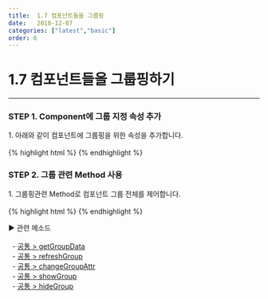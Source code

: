 ```yaml
---
title:  1.7 컴포넌트들을 그룹핑
date:   2018-12-07
categories: ["latest","basic"]
order: 6
---
```


1.7 컴포넌트들을 그룹핑하기
===

---

### STEP 1. Component에 그룹 지정 속성 추가
<div>1. 아래와 같이 컴포넌트에 그룹핑을 위한 속성을 추가합니다.</div>
<br>
{% highlight html %}
<sbux-input id="sbIdx1" name="sbName1" uitype="text" group-id="sbGroup"></sbux-input>
<sbux-datepicker id="sbIdx2" name="sbName2" uitype="popup" group-id="sbGroup"></sbux-datepicker>
<sbux-textarea id="sbIdx3" name="sbName3" uitype="normal" group-id="sbGroup"></sbux-textarea>
{% endhighlight %}

### STEP 2. 그룹 관련 Method 사용
<div>1. 그룹핑관련 Method로 컴포넌트 그룹 전체를 제어합니다.</div>
<br>
{% highlight html %}
<script>
    $(document).ready(function(){
        SBUxMethod.hideGroup('sbGroup');
    });
</script>
{% endhighlight %}

<sbux-tabs id="explainTab" name="explainTab" uitype="normal" title-target-id-array="exTab1" 
           title-text-array="설명">
</sbux-tabs>
<div class="tab-content">
    <div id="exTab1">
        ▶ 관련 메소드<br><br>
        &nbsp;&nbsp;- <a href="https://softbowllab.github.io/sbux/method/latest/common.getGroupData#common" target="_blank">공통 > getGroupData</a><br>
        &nbsp;&nbsp;- <a href="https://softbowllab.github.io/sbux/method/latest/common.refreshGroup#common" target="_blank">공통 > refreshGroup</a><br>
        &nbsp;&nbsp;- <a href="https://softbowllab.github.io/sbux/method/latest/common.changeGroupAttr#common" target="_blank">공통 > changeGroupAttr</a><br>
        &nbsp;&nbsp;- <a href="https://softbowllab.github.io/sbux/method/latest/common.showGroup#common" target="_blank">공통 > showGroup</a><br>
        &nbsp;&nbsp;- <a href="https://softbowllab.github.io/sbux/method/latest/common.hideGroup#common" target="_blank">공통 > hideGroup</a>
    </div>
</div>